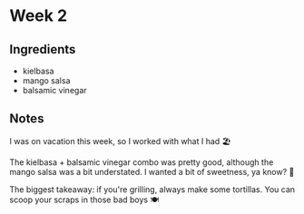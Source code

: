 # Week 2

## Ingredients

- kielbasa
- mango salsa
- balsamic vinegar

## Notes

I was on vacation this week, so I worked with what I had 🏖

The kielbasa + balsamic vinegar combo was pretty good, although the mango salsa was a bit understated. I wanted a bit of sweetness, ya know? 🍬

The biggest takeaway: if you're grilling, always make some tortillas. You can scoop your scraps in those bad boys 🍽
